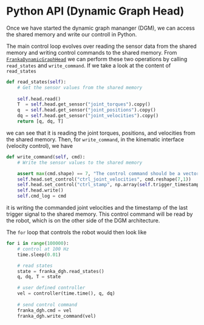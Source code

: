 # Python API (Dynamic Graph Head)

Once we have started the dynamic graph mananger (DGM), we can access the shared memory and write our controll in Python.

The main control loop evolves over reading the sensor data from the shared memory and writing control commands to the shared memory. From [`FrankaDynamicGraphHead`](https://github.com/BolunDai0216/dgh_franka) we can perform these two operations by calling `read_states` and `write_command`. If we take a look at the content of `read_states`

```python
def read_states(self):
    # Get the sensor values from the shared memory
    
    self.head.read()
    T  = self.head.get_sensor("joint_torques").copy()
    q  = self.head.get_sensor("joint_positions").copy()
    dq = self.head.get_sensor("joint_velocities").copy() 
    return [q, dq, T]
```

we can see that it is reading the joint torques, positions, and velocities from the shared memory. Then, for `write_command`, in the kinematic interface (velocity control), we have

```python
def write_command(self, cmd):
    # Write the sensor values to the shared memory

    assert max(cmd.shape) == 7, "The control command should be a vector of 7 numbers!"
    self.head.set_control("ctrl_joint_velocities", cmd.reshape(7,1))
    self.head.set_control("ctrl_stamp", np.array(self.trigger_timestamp).reshape(1,1)/1000000)
    self.head.write()
    self.cmd_log = cmd
```

it is writing the commanded joint velocities and the timestamp of the last trigger signal to the shared memory. This control command will be read by the robot, which is on the other side of the DGM architecture.

The `for` loop that controls the robot would then look like

```python
for i in range(100000):
    # control at 100 Hz
    time.sleep(0.01)

    # read states
    state = franka_dgh.read_states()
    q, dq, T = state

    # user defined controller
    vel = controller(time.time(), q, dq)  
    
    # send control command
    franka_dgh.cmd = vel
    franka_dgh.write_command(vel)
```
